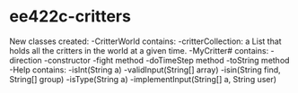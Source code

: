 # ee422c-critters
New classes created:
-CritterWorld contains:
	-critterCollection: a List<Array> that holds all the critters in the world at a given time.
-MyCritter# contains:
	-direction
	-constructor 
	-fight method
	-doTimeStep method
	-toString method
-Help contains:
	-isInt(String a)
	-validInput(String[] array)
	-isin(String find, String[] group)
	-isType(String a)
	-implementInput(String[] a, String user)

